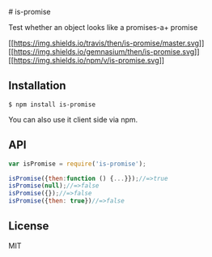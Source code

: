 ​# is-promise

Test whether an object looks like a promises-a+ promise

[\[\[<https://img.shields.io/travis/then/is-promise/master.svg>](https://travis-ci.org/then/is-promise)\]\]
[\[\[<https://img.shields.io/gemnasium/then/is-promise.svg>](https://gemnasium.com/then/is-promise)\]\]
[\[\[<https://img.shields.io/npm/v/is-promise.svg>](https://www.npmjs.org/package/is-promise)\]\]

## Installation

``` example
$ npm install is-promise
```

You can also use it client side via npm.

## API

``` javascript
var isPromise = require('is-promise');

isPromise({then:function () {...}});//=>true
isPromise(null);//=>false
isPromise({});//=>false
isPromise({then: true})//=>false
```

## License

MIT
